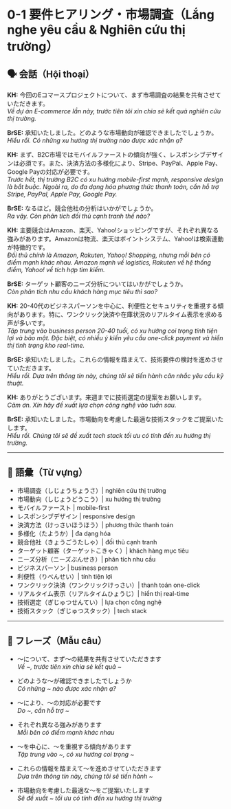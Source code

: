 # 0-1 要件ヒアリング・市場調査（Lắng nghe yêu cầu & Nghiên cứu thị trường）

## 🗣️ 会話（Hội thoại）

**KH:** 今回のEコマースプロジェクトについて、まず市場調査の結果を共有させていただきます。  
*Về dự án E-commerce lần này, trước tiên tôi xin chia sẻ kết quả nghiên cứu thị trường.*

**BrSE:** 承知いたしました。どのような市場動向が確認できましたでしょうか。  
*Hiểu rồi. Có những xu hướng thị trường nào được xác nhận ạ?*

**KH:** まず、B2C市場ではモバイルファーストの傾向が強く、レスポンシブデザインは必須です。また、決済方法の多様化により、Stripe、PayPal、Apple Pay、Google Payの対応が必要です。  
*Trước hết, thị trường B2C có xu hướng mobile-first mạnh, responsive design là bắt buộc. Ngoài ra, do đa dạng hóa phương thức thanh toán, cần hỗ trợ Stripe, PayPal, Apple Pay, Google Pay.*

**BrSE:** なるほど。競合他社の分析はいかがでしょうか。  
*Ra vậy. Còn phân tích đối thủ cạnh tranh thế nào?*

**KH:** 主要競合はAmazon、楽天、Yahoo!ショッピングですが、それぞれ異なる強みがあります。Amazonは物流、楽天はポイントシステム、Yahoo!は検索連動が特徴的です。  
*Đối thủ chính là Amazon, Rakuten, Yahoo! Shopping, nhưng mỗi bên có điểm mạnh khác nhau. Amazon mạnh về logistics, Rakuten về hệ thống điểm, Yahoo! về tích hợp tìm kiếm.*

**BrSE:** ターゲット顧客のニーズ分析についてはいかがでしょうか。  
*Còn phân tích nhu cầu khách hàng mục tiêu thì sao?*

**KH:** 20-40代のビジネスパーソンを中心に、利便性とセキュリティを重視する傾向があります。特に、ワンクリック決済や在庫状況のリアルタイム表示を求める声が多いです。  
*Tập trung vào business person 20-40 tuổi, có xu hướng coi trọng tính tiện lợi và bảo mật. Đặc biệt, có nhiều ý kiến yêu cầu one-click payment và hiển thị tình trạng kho real-time.*

**BrSE:** 承知いたしました。これらの情報を踏まえて、技術要件の検討を進めさせていただきます。  
*Hiểu rồi. Dựa trên thông tin này, chúng tôi sẽ tiến hành cân nhắc yêu cầu kỹ thuật.*

**KH:** ありがとうございます。来週までに技術選定の提案をお願いします。  
*Cảm ơn. Xin hãy đề xuất lựa chọn công nghệ vào tuần sau.*

**BrSE:** 承知いたしました。市場動向を考慮した最適な技術スタックをご提案いたします。  
*Hiểu rồi. Chúng tôi sẽ đề xuất tech stack tối ưu có tính đến xu hướng thị trường.*

---

## 📖 語彙（Từ vựng）

- 市場調査（しじょうちょうさ）| nghiên cứu thị trường
- 市場動向（しじょうどうこう）| xu hướng thị trường  
- モバイルファースト | mobile-first
- レスポンシブデザイン | responsive design
- 決済方法（けっさいほうほう）| phương thức thanh toán
- 多様化（たようか）| đa dạng hóa
- 競合他社（きょうごうたしゃ）| đối thủ cạnh tranh
- ターゲット顧客（ターゲットこきゃく）| khách hàng mục tiêu
- ニーズ分析（ニーズぶんせき）| phân tích nhu cầu
- ビジネスパーソン | business person
- 利便性（りべんせい）| tính tiện lợi
- ワンクリック決済（ワンクリックけっさい）| thanh toán one-click
- リアルタイム表示（リアルタイムひょうじ）| hiển thị real-time
- 技術選定（ぎじゅつせんてい）| lựa chọn công nghệ
- 技術スタック（ぎじゅつスタック）| tech stack

---

## 📝 フレーズ（Mẫu câu）

- ～について、まず～の結果を共有させていただきます  
  *Về ~, trước tiên xin chia sẻ kết quả ~*

- どのような～が確認できましたでしょうか  
  *Có những ~ nào được xác nhận ạ?*

- ～により、～の対応が必要です  
  *Do ~, cần hỗ trợ ~*

- それぞれ異なる強みがあります  
  *Mỗi bên có điểm mạnh khác nhau*

- ～を中心に、～を重視する傾向があります  
  *Tập trung vào ~, có xu hướng coi trọng ~*

- これらの情報を踏まえて～を進めさせていただきます  
  *Dựa trên thông tin này, chúng tôi sẽ tiến hành ~*

- 市場動向を考慮した最適な～をご提案いたします  
  *Sẽ đề xuất ~ tối ưu có tính đến xu hướng thị trường*
